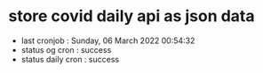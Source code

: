 # store covid daily api as json data

- last cronjob : Sunday, 06 March 2022 00:54:32
- status og cron : success
- status daily cron : success
      
      